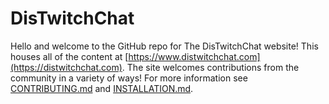# DisTwitchChat
Hello and welcome to the GitHub repo for The DisTwitchChat website! This houses all of the content at [https://www.distwitchchat.com](https://distwitchchat.com). The site welcomes contributions from the community in a variety of ways! For more information see [CONTRIBUTING.md](CONTRIBUTING.md) and [INSTALLATION.md](INSTALLATION.md).
